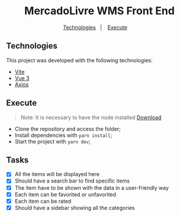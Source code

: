<h1 align="center">MercadoLivre WMS Front End</h1>

<p align="center">
  <a href="#-Technologies">Technologies</a>&nbsp;&nbsp;&nbsp;|&nbsp;&nbsp;&nbsp;
  <a href="#-execute">Execute</a>&nbsp;&nbsp;&nbsp;&nbsp;&nbsp;&nbsp;
</p>

## Technologies

This project was developed with the following technologies:

- [Vite](https://vitejs.dev/)
- [Vue 3](https://v3.vuejs.org/)
- [Axios](https://axios-http.com/)

## Execute

> Note: It is necessary to have the node installed [Download](https://nodejs.org/en/)

- Clone the repository and access the folder;
- Install dependencies with `yarn install`;
- Start the project with `yarn dev`;

## Tasks

- [x] All the items will be displayed here
- [x] Should have a search bar to find specific items
- [x] The item have to be shown with the data in a user-friendly way
- [x] Each item can be favorited or unfavorited
- [x] Each item can be rated
- [x] Should have a sidebar showing all the categories
